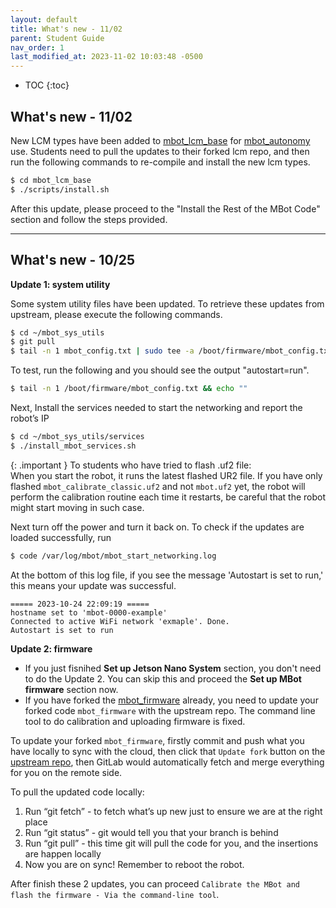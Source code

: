 ```yaml
---
layout: default
title: What's new - 11/02
parent: Student Guide
nav_order: 1
last_modified_at: 2023-11-02 10:03:48 -0500
---
```


- TOC
{:toc}

## What's new - 11/02
New LCM types have been added to [mbot_lcm_base](https://gitlab.eecs.umich.edu/rob550-f23/mbot_lcm_base) for [mbot_autonomy](https://gitlab.eecs.umich.edu/rob550-f23/mbot_autonomy) use. Students need to pull the updates to their forked lcm repo, and then run the following commands to re-compile and install the new lcm types.
```bash
$ cd mbot_lcm_base
$ ./scripts/install.sh
```

After this update, please proceed to the "Install the Rest of the MBot Code" section and follow the steps provided.

---

## What's new - 10/25
**Update 1: system utility**

Some system utility files have been updated. To retrieve these updates from upstream, please execute the following commands.

```bash
$ cd ~/mbot_sys_utils
$ git pull
$ tail -n 1 mbot_config.txt | sudo tee -a /boot/firmware/mbot_config.txt > /dev/null 
```
To test, run the following and you should see the output "autostart=run".
```bash
$ tail -n 1 /boot/firmware/mbot_config.txt && echo ""
```
Next, Install the services needed to start the networking and report the robot’s IP
```bash
$ cd ~/mbot_sys_utils/services
$ ./install_mbot_services.sh
```

{: .important }
To students who have tried to flash .uf2 file: <br> When you start the robot, it runs the latest flashed UR2 file. If you have only flashed `mbot_calibrate_classic.uf2` and not `mbot.uf2` yet, the robot will perform the calibration routine each time it restarts, be careful that the robot might start moving in such case.

Next turn off the power and turn it back on.
To check if the updates are loaded successfully, run
```bash
$ code /var/log/mbot/mbot_start_networking.log
```
At the bottom of this log file, if you see the message 'Autostart is set to run,' this means your update was successful.
```
===== 2023-10-24 22:09:19 =====
hostname set to 'mbot-0000-example'
Connected to active WiFi network 'exmaple'. Done.
Autostart is set to run 
```

**Update 2: firmware**

- If you just fisnihed **Set up Jetson Nano System** section, you don't need to do the Update 2. You can skip this and proceed the **Set up MBot firmware** section now.
- If you have forked the [mbot_firmware](https://gitlab.eecs.umich.edu/rob550-f23/mbot_firmware) already, you need to update your forked code `mbot_firmware` with the upstream repo. The command line tool to do calibration and uploading firmware is fixed.

To update your forked `mbot_firmware`, firstly commit and push what you have locally to sync with the cloud, then click that `Update fork` button on the [upstream repo](https://gitlab.eecs.umich.edu/rob550-f23/mbot_firmware), then GitLab would automatically fetch and merge everything for you on the remote side. 

To pull the updated code locally:
1. Run “git fetch”  - to fetch what’s up new just to ensure we are at the right place
2. Run “git status” - git would tell you that your branch is behind
3. Run “git pull” - this time git will pull the code for you, and the insertions are happen locally
4. Now you are on sync! Remember to reboot the robot.

After finish these 2 updates, you can proceed `Calibrate the MBot and flash the firmware - Via the command-line tool`.